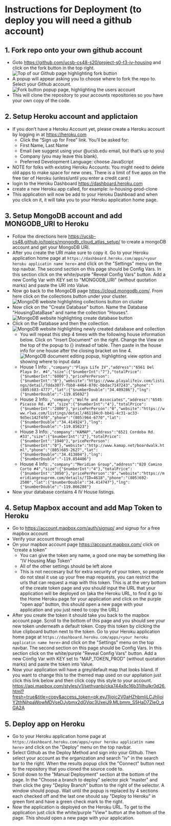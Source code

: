 # Instructions for Deployment (to deploy you will need a github account)
## 1. Fork repo onto your own github account
  * Goto https://github.com/ucsb-cs48-s20/project-s0-t3-iv-housing and click on the fork button in the top right. 
  ![Top of our Github page highlighting fork button](./images/Step1Img1.png)
  * A popup will appear asking you to choose where to fork the repo to. Select your Github account. 
  ![Fork button popup page, highlighting the users account](./images/Step1Img2.png)
  * This will clone the repository to your accounts repositories so you have your own copy of the code. 
## 2. Setup Heroku account and applictaion
  * If you don’t have a Heroku Account yet, please create a Heroku account by logging in at https://heroku.com
    * Click the “Sign up for Free” link. You’ll be asked for:
    * First Name, Last Name
    * Email (we suggest using your @ucsb.edu email, but that’s up to you)
    * Company (you may leave this blank).
    * Preferred Development Language: choose JavaScript
  * NOTE for folks with existing Heroku Accounts: You might need to delete old apps to make space for new ones. There is a limit of five apps on the free tier of Heroku (unless/until you enter a credit card.)
  * login to the Heroku Dashboard https://dashboard.heroku.com
  * create a new Heroku app called, for example: iv-housing-prod-clone 
  * This application will now be add to your Heroku Dashboad and when you click on it, it will take you to your Heroku application home page. 
## 3. Setup MongoDB account and add MONGODB_URI to Heroku 
  * Follow the directions here https://ucsb-cs48.github.io/topics/mongodb_cloud_atlas_setup/ to create a mongoDB account and get your MongoDB URI. 
  * After you create the URI make sure to copy it. Go to your Heroku application home page at `https://dashboard.heroku.com/apps/<your heroku applicatin name here>` and click on the "Settings" menu on the top navbar. The second section on this page should be Config Vars. In this section click on the white/purple "Reveal Config Vars" button. Add a new Config Var with KEY set to "MONGODB_URI" (without quotation marks) and paste the URI into Value.
  * Now go back to the MongoDB page https://cloud.mongodb.com/. From here click on the collections button under your cluster. 
  ![MongoDB webiste highlighting collections button on cluster](./images/Step3Img1.png)
  * Now click on the "Create Database" button. Name the Database "HousingDataBase" and name the collection "Houses". 
  ![MongoDB website highlighting create database button](./images/Step3Img2.png)
  * Click on the Database and then the collection.
  ![MongoDB website highlighting newly created database and collection](./images/Step3Img3.png)
    * You will repeat this step 4 times with the following house information below. Click on "Insert Document" on the right. Change the View on the top of the popup to {} instead of table. Then paste in the house info for one house after the closing bracket on line 4.
    ![MongoDB document editing popup, highlighting view option and showing where to input data](./images/Step3Img4.png)
    * House 1 Info: `,"company":"Playa Life IV","address":"6561 Del Playa Dr. #4","size":{"$numberInt":"7"},"totalPrice":{"$numberInt":"6000"},"pricePerPerson":{"$numberInt":"0"},"website":"https://www.playalifeiv.com/listings/detail/7dda3077-fbb0-4464-870c-bbdac7147243","phone":"(805)603-4777","lat":{"$numberDouble":"34.409286"},"lng":{"$numberDouble":"-119.85692"}`
    * House 2 Info: `,"company":"Wolfe and Associates","address":"6545 Picasso Rd. #2","size":{"$numberInt":"4"},"totalPrice":{"$numberInt":"2800"},"pricePerPerson":"0","website":"https://www.rlwa.com/listings/detail/461184c0-bb41-4c31-ac33-9d5ec142f4f0","phone":"(805)964-6770","lat":{"$numberDouble":"34.414924"},"lng":{"$numberDouble":"-119.85623"}`
    * House 3 Info: `,"company":"KAMAP","address":"6521 Cordoba Rd. #33","size":{"$numberInt":"2"},"totalPrice":{"$numberInt":"1940"},"pricePerPerson":{"$numberInt":"0"},"website":"http://www.kamap.net/boardwalk.html","phone":"(805)685-2627","lat":{"$numberDouble":"34.413804"},"lng":{"$numberDouble":"-119.854406"}`
    * House 4 Info: `,"company":"Meridian Group","address":"820 Camino Corto #4","size":{"$numberInt":"4"},"totalPrice":{"$numberInt":"3050"},"pricePerPerson":"0","website":"https://meridiangrouprem.com/details/?ID=4618","phone":"(805)692-2500","lat":{"$numberDouble":"34.414747"},"lng":{"$numberDouble":"-119.866288"}`
 * Now your database contains 4 IV House listings. 
## 4. Setup Mapbox account and add Map Token to Heroku
  * Go to https://account.mapbox.com/auth/signup/ and signup for a free mapbox account
  * Verify your account through email 
  * On your mapbox account page https://account.mapbox.com/ click on "create a token"
      * You can give the token any name, a good one may be something like "IV Housing Map Token"
      * All of the other settings should be left alone
      * This is not neccesary but for extra security of your token, so people do not steal it use up your free map requests, you can restrict the urls that can request a map with this token. This is at the very bottom of the create token page and you should input the URL that your application will be deployed on (aka the Heroku URL, to find it go to the Home Heroku page for your application and click on the purple "open app" button, this should open a new page with your application and you just need to copy the URL)
  * After you create the token it should take you back to the mapbox account page. Scroll to the bottom of this page and you should see your new token underneath a default token. Copy this token by clicking the blue clipboard button next to the token. Go to your Heroku application home page  at `https://dashboard.heroku.com/apps/<your heroku applicatin name here>` and click on the "Settings" menu on the top navbar. The second section on this page should be Config Vars. In this section click on the white/purple "Reveal Config Vars" button. Add a new Config Var with KEY set to "MAP_TOKEN_PROD" (without quotation marks) and paste the token into Value. 
  * Now your application will have a grey/default map that looks bland. If you want to change this to the themed map used on our appliation just click this link below and then click copy this style to your account. 
  https://api.mapbox.com/styles/v1/sethvanb/cka744x8c16b31ilhulkr0d26.html?fresh=true&title=copy&access_token=pk.eyJ1Ijoic2V0aHZhbmIiLCJhIjoiY2thNjhpaWowMDVseDJybmx2dGVqc3UxeiJ9.MLbmm_S5HaD7ZleO_qGA2A
## 5. Deploy app on Heroku
  * Go to your Heroku application home page at `https://dashboard.heroku.com/apps/<your heroku applicatin name here>` and click on the "Deploy" menu on the top navbar.
  * Select Github as the Deploy Method and sign into your Github. Then select your account as the organization and search "iv" in the search bar to the right. When the results popup click the "Connect" button next to the repository that you cloned the source code to. 
  * Scroll down to the "Manual Deployment" section at the bottom of the page. In the "Choose a branch to deploy" selector pick "master" and then click the grey "Deploy Branch" button to the right of the selector. A window should popup. Wait until the popup is replaced by 4 sections each checked off and the last one should say "Deploy to Heroku" in green font and have a green check mark to the right.
  * Now the application is deployed on the Heroku URL. To get to the application just click the white/purple "View" button at the bottom of the page. This should open a new page with your application. 
